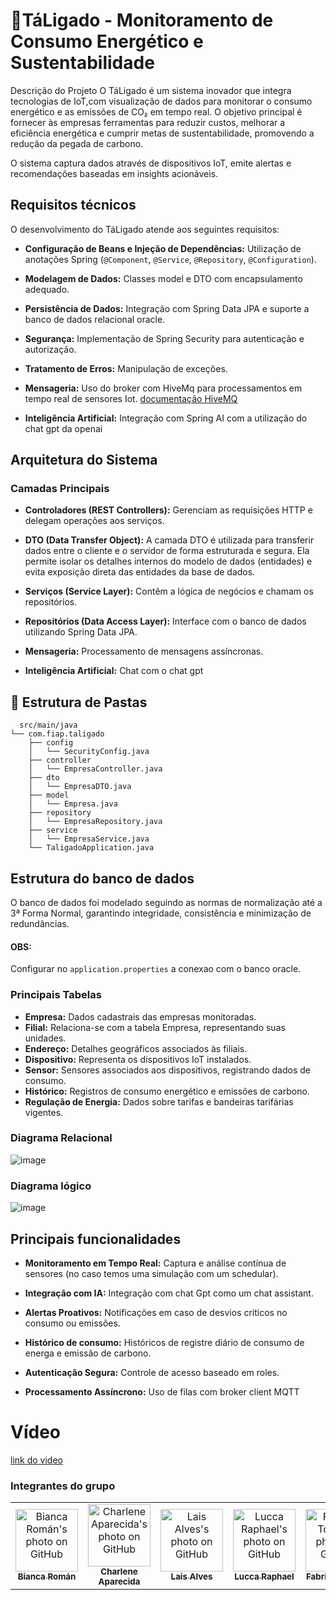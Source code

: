 
# 🔋TáLigado - Monitoramento de Consumo Energético e Sustentabilidade

Descrição do Projeto
O TáLigado é um sistema inovador que integra tecnologias de IoT,com visualização de dados para monitorar o consumo energético e as emissões de CO₂ em tempo real. O objetivo principal é fornecer às empresas ferramentas para reduzir custos, melhorar a eficiência energética e cumprir metas de sustentabilidade, promovendo a redução da pegada de carbono.

O sistema captura dados através de dispositivos IoT, emite alertas e recomendações baseadas em insights acionáveis.



## Requisitos técnicos

O desenvolvimento do TáLigado atende aos seguintes requisitos:

-  **Configuração de Beans e Injeção de Dependências:** Utilização de anotações Spring (`@Component`, `@Service`, `@Repository`, `@Configuration`).

- **Modelagem de Dados:** Classes model e DTO com encapsulamento adequado.

- **Persistência de Dados:** Integração com Spring Data JPA e suporte a banco de dados relacional oracle.

- **Segurança:** Implementação de Spring Security para autenticação e autorização.

- **Tratamento de Erros:** Manipulação de exceções.

- **Mensageria:** Uso do broker com HiveMq para processamentos em tempo real de sensores Iot.
  [documentação HiveMQ](https://hivemq.github.io/hivemq-mqtt-client/docs/mqtt-operations/disconnect/)

- **Inteligência Artificial:** Integração com Spring AI com a utilização do chat gpt da openai
## Arquitetura do Sistema

### Camadas Principais
- **Controladores (REST Controllers):** Gerenciam as requisições HTTP e delegam operações aos serviços.

- **DTO (Data Transfer Object):** A camada DTO é utilizada para transferir dados entre o cliente e o servidor de forma estruturada e segura. Ela permite isolar os detalhes internos do modelo de dados (entidades) e evita exposição direta das entidades da base de dados. 

- **Serviços (Service Layer):** Contêm a lógica de negócios e chamam os repositórios.

- **Repositórios (Data Access Layer):** Interface com o banco de dados utilizando Spring Data JPA.

- **Mensageria:** Processamento de mensagens assíncronas.

- **Inteligência Artificial:** Chat com o chat gpt

## 📂 Estrutura de Pastas
```tree
  src/main/java
└── com.fiap.taligado
    ├── config
    │   └── SecurityConfig.java
    ├── controller
    │   └── EmpresaController.java
    ├── dto
    │   └── EmpresaDTO.java
    ├── model
    │   └── Empresa.java
    ├── repository
    │   └── EmpresaRepository.java
    ├── service
    │   └── EmpresaService.java
    └── TaligadoApplication.java
```

## Estrutura do banco de dados

O banco de dados foi modelado seguindo as normas de normalização até a 3ª Forma Normal, garantindo integridade, consistência e minimização de redundâncias.

#### OBS:
Configurar no `application.properties` a conexao com o banco oracle.

### Principais Tabelas
- **Empresa:** Dados cadastrais das empresas monitoradas.
- **Filial:** Relaciona-se com a tabela Empresa, representando suas unidades.
- **Endereço:** Detalhes geográficos associados às filiais.
- **Dispositivo:** Representa os dispositivos IoT instalados.
- **Sensor:** Sensores associados aos dispositivos, registrando dados de consumo.
- **Histórico:** Registros de consumo energético e emissões de carbono.
- **Regulação de Energia:** Dados sobre tarifas e bandeiras tarifárias vigentes.

### Diagrama Relacional
![image](https://github.com/user-attachments/assets/9f60aa4f-5298-4427-8af2-fc7a54a62e7a)

### Diagrama lógico
![image](https://github.com/user-attachments/assets/abd358ba-dbe7-4e56-a2c3-11233dc429f5)


## Principais funcionalidades

- **Monitoramento em Tempo Real:** Captura e análise contínua de sensores (no caso temos uma simulação com um schedular).

- **Integração com IA:** Integração com chat Gpt como um chat assistant.

- **Alertas Proativos:** Notificações em caso de desvios críticos no consumo ou emissões.

- **Histórico de consumo:**  Históricos de registre diário de consumo de energa e emissão de carbono.

- **Autenticação Segura:** Controle de acesso baseado em roles.

- **Processamento Assíncrono:** Uso de filas com broker client MQTT

# Vídeo
[link do video](https://www.youtube.com/watch?v=JG9cKDE-1vg)


### Integrantes do grupo
<table>
  <tr>
        <td align="center">
      <a href="https://github.com/biancaroman">
        <img src="https://avatars.githubusercontent.com/u/128830935?v=4" width="100px;" border-radius='50%' alt="Bianca Román's photo on GitHub"/><br>
        <sub>
          <b>Bianca Román</b>
        </sub>
      </a>
    </td>
    <td align="center">
      <a href="https://github.com/charlenefialho">
        <img src="https://avatars.githubusercontent.com/u/94643076?v=4" width="100px;" border-radius='50%' alt="Charlene Aparecida's photo on GitHub"/><br>
        <sub>
          <b>Charlene Aparecida</b>
        </sub>
      </a>
    </td>
    <td align="center">
      <a href="https://github.com/laiscrz">
        <img src="https://avatars.githubusercontent.com/u/133046134?v=4" width="100px;" alt="Lais Alves's photo on GitHub"/><br>
        <sub>
          <b>Lais Alves</b>
        </sub>
      </a>
    </td>
    <td align="center">
      <a href="https://github.com/LuccaRaphael">
        <img src="https://avatars.githubusercontent.com/u/127765063?v=4" width="100px;" border-radius='50%' alt="Lucca Raphael's photo on GitHub"/><br>
        <sub>
          <b>Lucca Raphael</b>
        </sub>
      </a>
    </td>
     <td align="center">
      <a href="https://github.com/Fabs0602">
        <img src="https://avatars.githubusercontent.com/u/111320639?v=4" width="100px;" border-radius='50%' alt="Fabricio Torres's photo on GitHub"/><br>
        <sub>
          <b>Fabricio Torres</b>
        </sub>
      </a>
    </td>
  </tr>
</table>
